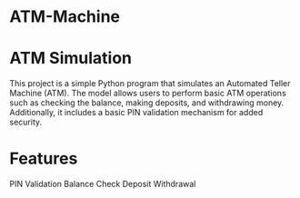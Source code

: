 # ATM-Machine
# ATM Simulation
This project is a simple Python program that simulates an Automated Teller Machine (ATM). The model allows users to perform basic ATM operations such as checking the balance, making deposits, and withdrawing money. Additionally, it includes a basic PIN validation mechanism for added security.

# Features
PIN Validation
Balance Check
Deposit
Withdrawal
